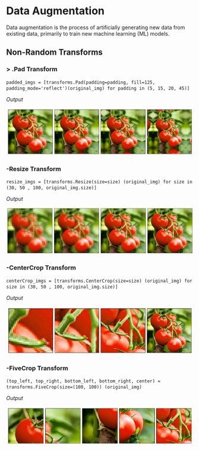# Data Augmentation 

Data augmentation is the process of artificially generating new data from existing data, primarily to train new machine learning (ML) models.


## Non-Random Transforms

### > .Pad Transform
```
padded_imgs = [transforms.Pad(padding=padding, fill=125, padding_mode='reflect')(original_img) for padding in (5, 15, 20, 45)]
```

_Output_

![Sample Image](Non-Random_Transformstemp/output-figures/Pad.png)

### -Resize Transform
```
resize_imgs = [transforms.Resize(size=size) (original_img) for size in (30, 50 , 100, original_img.size)]
```

_Output_

![Sample Image](Non-Random_Transformstemp/output-figures/Resize.png)

### -CenterCrop Transform
```
centerCrop_imgs = [transforms.CenterCrop(size=size) (original_img) for size in (30, 50 , 100, original_img.size)]
```

_Output_

![Sample Image](Non-Random_Transformstemp/output-figures/CenterCrop.png)

### -FiveCrop Transform
```
(top_left, top_right, bottom_left, bottom_right, center) = transforms.FiveCrop(size=(100, 100)) (original_img)
```

_Output_

![Sample Image](Non-Random_Transformstemp/output-figures/FiveCrop.png)


